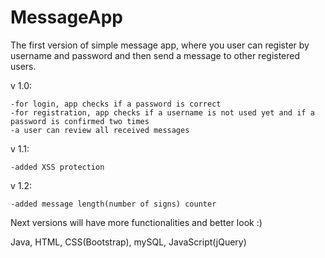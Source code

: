 # MessageApp

The first version of simple message app, where you user can register by username and password and then send a message to other registered users.


v 1.0:
```
-for login, app checks if a password is correct
-for registration, app checks if a username is not used yet and if a password is confirmed two times
-a user can review all received messages
```

v 1.1:
```
-added XSS protection
```

v 1.2:
```
-added message length(number of signs) counter
```
Next versions will have more functionalities and better look :) 


Java, HTML, CSS(Bootstrap), mySQL, JavaScript(jQuery)
